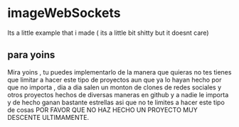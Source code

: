 # imageWebSockets

Its a little example that i made ( its a little bit shitty but it doesnt care)

## para yoins
Mira yoins , tu puedes implementarlo de la manera que quieras no tes tienes que limitar a hacer este tipo de proyectos aun que ya lo hayan hecho por que no importa , dia a dia salen un monton de clones de redes sociales y otros proyectos hechos de diversas maneras en github y a nadie le importa y de hecho ganan bastante estrellas asi que no te limites a hacer este tipo de cosas POR FAVOR QUE NO HAZ HECHO UN PROYECTO MUY DESCENTE ULTIMAMENTE.
